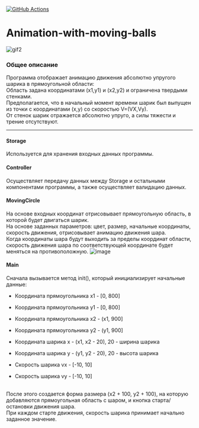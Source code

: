 [![GitHub Actions](https://github.com/RomanTsitsunov/Animation-with-moving-balls/actions/workflows/workflow.yml/badge.svg)](https://github.com/RomanTsitsunov/Animation-with-moving-balls/actions/workflows/workflow.yml)
# Animation-with-moving-balls
![gif2](https://github.com/RomanTsitsunov/Animation-with-moving-balls/assets/132264109/fb661a3f-08b2-4209-ad3e-96d85c73cc0f)
### Общее описание
<div>
Программа отображает анимацию движения абсолютно упругого шарика в прямоугольной области:<br>
Область задана координатами (x1,y1) и (x2,y2) и ограничена твердыми стенками.<br>
Предполагается, что в начальный момент времени шарик был выпущен из точки с координатами (x,y) со скоростью V=(VX,Vy).<br>
От стенок шарик отражается абсолютно упруго, а силы тяжести и трение отсутствуют.<br>
</div>
<hr>

#### Storage
Используется для хранения входных данных программы.
#### Controller
Осуществляет передачу данных между Storage и остальными компонентами программы, а также осуществляет валидацию данных.
#### MovingCircle
На основе входных координат отрисовывает прямоугольную область, в которой будет двигаться шарик.<br>
На основе заданных параметров: цвет, размер, начальные координаты, скорость движения, отрисовывает анимацию движения шара.<br>
Когда координаты шара будут выходить за пределы координат области,<br>
скорость движения шара по соответствующей координате будет меняться на противоположную.
![image](https://github.com/RomanTsitsunov/Animation-with-moving-balls/assets/132264109/66b8a747-866b-4bee-8807-2f84a3e8d082)
#### Main
Сначала вызывается метод init(), который инициализирует начальные данные:
- Координата прямоугольника x1 - [0, 800]
- Координата прямоугольника y1 - [0, 800]
- Координата прямоугольника x2 - (x1, 900]
- Координата прямоугольника y2 - (y1, 900]
- Координата шарика x - (x1, x2 - 20), 20 - ширина шарика
- Координата шарика y - (y1, y2 - 20), 20 - высота шарика
- Скорость шарика vx - [-10, 10]

- Скорость шарика vy - [-10, 10]
<br>
После этого создается форма размера (x2 + 100, y2 + 100), на которую добавляются прямоугольная область с шаром, и кнопка старта/остановки движения шара.<br>
При каждом старте движения, скорость шарика принимает начально заданное значение.
